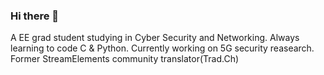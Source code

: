 ### Hi there 👋

A EE grad student studying in Cyber Security and Networking. 
Always learning to code C & Python.
Currently working on 5G security reasearch. 
Former StreamElements community translator(Trad.Ch)

<!--
**KaiLee2588/KaiLee2588** is a ✨ _special_ ✨ repository because its `README.md` (this file) appears on your GitHub profile.

Here are some ideas to get you started:

- 🔭 I’m currently working on ...
- 🌱 I’m currently learning ...
- 👯 I’m looking to collaborate on ...
- 🤔 I’m looking for help with ...
- 💬 Ask me about ...
- 📫 How to reach me: ...
- 😄 Pronouns: ...
- ⚡ Fun fact: ...
-->
